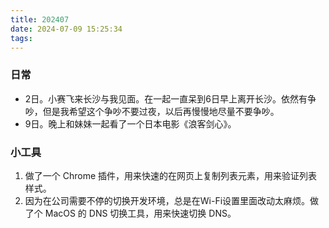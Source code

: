 ```yaml
---
title: 202407
date: 2024-07-09 15:25:34
tags:
---
```


### 日常

- 2日。小赛飞来长沙与我见面。在一起一直呆到6日早上离开长沙。依然有争吵，但是我希望这个争吵不要过夜，以后再慢慢地尽量不要争吵。
- 9日。晚上和妹妹一起看了一个日本电影《浪客剑心》。

### 小工具

1. 做了一个 Chrome 插件，用来快速的在网页上复制列表元素，用来验证列表样式。
2. 因为在公司需要不停的切换开发环境，总是在Wi-Fi设置里面改动太麻烦。做了个 MacOS 的 DNS 切换工具，用来快速切换 DNS。

